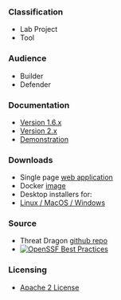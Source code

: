 ### Classification

* <i class="fas fa-flask fa-2x" style="color:#f7b73c"></i> Lab Project
* <i class="fas fa-tools fa-2x" style="color:#233e81;"></i> Tool

### Audience

* <i class="fas fa-toolbox fa-2x" style="color:#233e81;"></i> Builder
* <i class="fas fa-shield-alt fa-2x" style="color:#233e81;"></i> Defender

### Documentation

* [Version 1.6.x](https://threatdragon.github.io/)
* [Version 2.x](https://www.threatdragon.com/docs/)
* [Demonstration](https://www.threatdragon.com/)

### Downloads

* Single page [web application](https://github.com/OWASP/threat-dragon/releases/tag/v2.5.0)
* Docker [image](https://hub.docker.com/r/owasp/threat-dragon/tags?page=1&ordering=name)
* Desktop installers for:
* [Linux / MacOS / Windows](https://github.com/OWASP/threat-dragon/releases/tag/v2.5.0)

### Source

* Threat Dragon [github repo](https://github.com/OWASP/threat-dragon)
* [![OpenSSF Best Practices](https://www.bestpractices.dev/projects/9266/badge)](https://www.bestpractices.dev/projects/9266)

### Licensing

* [Apache 2 License](https://www.apache.org/licenses/LICENSE-2.0)

